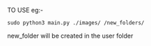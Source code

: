 TO USE eg:-

```
sudo python3 main.py ./images/ /new_folders/
```

new_folder will be created in the user folder

